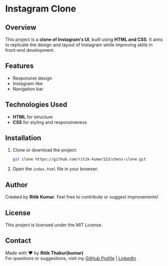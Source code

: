 # Instagram Clone

## Overview
This project is a **clone of Instagram's UI**, built using **HTML and CSS**. It aims to replicate the design and layout of Instagram while improving skills in front-end development.

## Features
- Responsive design
- Instagram-like 
- Navigation bar 

## Technologies Used
- **HTML** for structure
- **CSS** for styling and responsiveness

## Installation
1. Clone or download the project:
   ```sh
   git clone https://github.com/ritik-kumar123/chess-clone.git
   
2. Open the `index.html` file in your browser.

## Author
Created by **Ritik Kumar**. Feel free to contribute or suggest improvements!

## License
This project is licensed under the MIT License.

  ## Contact
Made with ❤️ by **Ritik Thakur(kumar)**  
For questions or suggestions, visit my [GitHub Profile](https://github.com/ritik-kumar123) | [LinkedIn](https://linkedin.com/ritik-kumar123) 
 .


